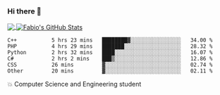 ### Hi there 👋
<a href="https://github.com/fabiovincenzi/fabiovincenzi">
  <img align="center" src="https://github-readme-stats.vercel.app/api/top-langs/?username=fabiovincenzi&title_color=ffffff&text_color=c9cacc&icon_color=2bbc8a&bg_color=1d1f21&langs_count=3" />
</a>
<a href="https://github.com/fabiovincenzi/fabiovincenzi">
  <img align="center" src="https://github-readme-stats.vercel.app/api?username=fabiovincenzi&show_icons=true&line_height=27&count_private=true&title_color=ffffff&text_color=c9cacc&icon_color=2bbc8a&bg_color=1d1f21" alt="Fabio's GitHub Stats" />
</a>
<!--START_SECTION:waka-->

```text
C++           5 hrs 23 mins   ████████▓░░░░░░░░░░░░░░░░   34.00 %
PHP           4 hrs 29 mins   ███████░░░░░░░░░░░░░░░░░░   28.32 %
Python        2 hrs 32 mins   ████░░░░░░░░░░░░░░░░░░░░░   16.07 %
C#            2 hrs 2 mins    ███▒░░░░░░░░░░░░░░░░░░░░░   12.86 %
CSS           26 mins         ▓░░░░░░░░░░░░░░░░░░░░░░░░   02.74 %
Other         20 mins         ▓░░░░░░░░░░░░░░░░░░░░░░░░   02.11 %
```

<!--END_SECTION:waka-->

:boom: Computer Science and Engineering student
